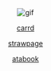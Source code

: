 <div align="center">
<img src="https://cdn.discordapp.com/attachments/1257861951942426696/1402779036542832733/Knifecase_GIF.gif?ex=68952748&is=6893d5c8&hm=96d758b4d97178f1fc5f2cdb0000fd4fa79ef7797ebf99063bb18370cd7736f0&" alt="gif" />
</div>

<p align="center"><a
href="https://labsenct.carrd.co/"

carrd
                    
<p align="center"><a
href="https://rustyapple.straw.page"

strawpage

<p align="center"><a
href="https://labsenct.atabook.org"

atabook
